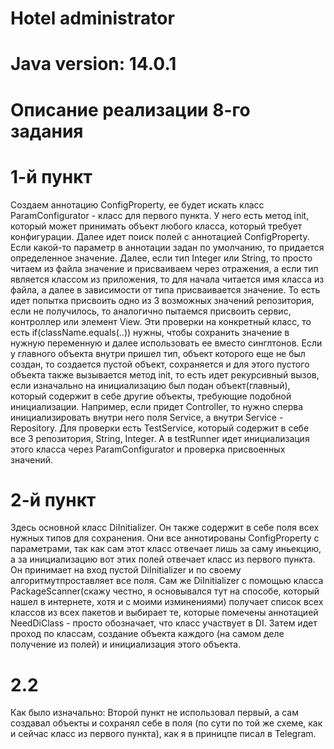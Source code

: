 # Hotel administrator

# Java version: 14.0.1

# Описание реализации 8-го задания

# 1-й пункт
Создаем аннотацию ConfigProperty, ее будет искать класс ParamConfigurator - класс для первого пункта. У него есть метод init, который может принимать объект любого класса, который 
требует конфигурации. Далее идет поиск полей с аннотацией ConfigProperty. Если какой-то параметр в аннотации задан по умолчанию, то придается определенное значение.
Далее, если тип Integer или String, то просто читаем из файла значение и присваиваем через отражения, а если тип является классом из приложения, то для начала читается имя класса 
из файла, а далее в зависимости от типа присваивается значение. То есть идет попытка присвоить одно из 3 возможных значений репозитория, если не получилось, то аналогично
пытаемся присвоить сервис, контроллер или элемент View. Эти проверки на конкретный класс, то есть if(className.equals(..)) нужны, чтобы сохранить значение в нужную переменную и далее
использовать ее вместо синглтонов. Если у главного объекта внутри пришел тип, объект которого еще не был создан, то создается пустой объект, сохраняется и для этого пустого объекта также вызывается 
метод init, то есть идет рекурсивный вызов, если изначально на инициализацию был подан объект(главный), который содержит в себе другие объекты, требующие подобной инициализации. Например,
если придет Controller, то нужно сперва инициализировать внутри него поля Service, а внутри Service - Repository. 
Для проверки есть TestService, который содержит в себе все 3 репозитория, String, Integer. А в testRunner идет инициализация этого класса через ParamConfigurator и проверка присвоенных
значений.
# 2-й пункт
Здесь основной класс DiInitializer. Он также содержит в себе поля всех нужных типов для сохранения. Они все аннотированы ConfigProperty с параметрами, так как сам этот класс отвечает лишь
за саму иньекцию, а за инициализацию вот этих полей отвечает класс из первого пункта. Он принимает на вход пустой DiInitializer и по своему алгоритмутпроставляет все поля.
Сам же DiInitializer с помощью класса PackageScanner(скажу честно, я основывался тут на способе, который нашел в интернете, хотя и с моими изминениями) получает список
всех классов из всех пакетов и выбирает те, которые помечены аннотацией NeedDiClass - просто обозначает, что класс участвует в DI. Затем идет проход по классам, создание объекта
каждого (на самом деле получение из полей) и инициализация этого объекта.

# 2.2
Как было изначально:
Второй пункт не использовал первый, а сам создавал объекты и сохранял себе в поля (по сути по той же схеме, как и сейчас класс из первого пункта), как я в приницпе писал в Telegram.

